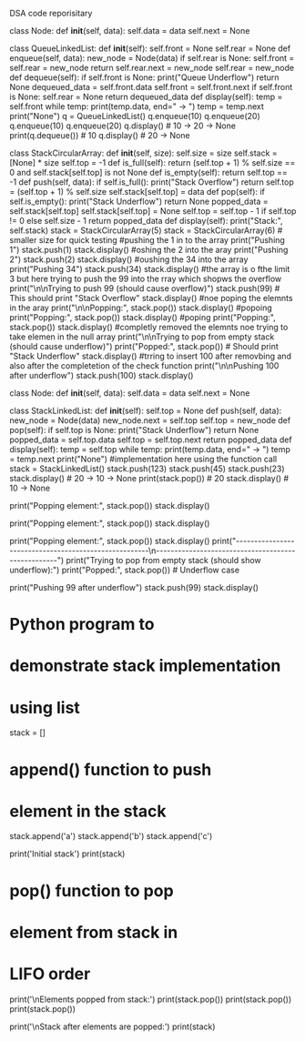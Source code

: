 DSA code reporisitary 
<!--Queues_linkedlist-->
class Node:
    def __init__(self, data):
        self.data = data
        self.next = None

class QueueLinkedList:
    def __init__(self):
        self.front = None
        self.rear = None
    def enqueue(self, data):
        new_node = Node(data)
        if self.rear is None:
            self.front = self.rear = new_node
            return
        self.rear.next = new_node
        self.rear = new_node
    def dequeue(self):
        if self.front is None:
            print("Queue Underflow")
            return None
        dequeued_data = self.front.data
        self.front = self.front.next
        if self.front is None:
            self.rear = None
        return dequeued_data
    def display(self):
        temp = self.front
        while temp:
            print(temp.data, end=" -> ")
            temp = temp.next
        print("None")
q = QueueLinkedList()
q.enqueue(10)
q.enqueue(20)
q.enqueue(10)
q.enqueue(20)
q.display()      # 10 -> 20 -> None
print(q.dequeue())  # 10
q.display()      # 20 -> None
<!--stack_circulararray-->
class StackCircularArray:
    def __init__(self, size):
        self.size = size
        self.stack = [None] * size
        self.top = -1
    def is_full(self):
        return (self.top + 1) % self.size == 0 and self.stack[self.top] is not None
    def is_empty(self):
        return self.top == -1
    def push(self, data):
        if self.is_full():
            print("Stack Overflow")
            return
        self.top = (self.top + 1) % self.size
        self.stack[self.top] = data
    def pop(self):
        if self.is_empty():
            print("Stack Underflow")
            return None
        popped_data = self.stack[self.top]
        self.stack[self.top] = None
        self.top = self.top - 1 if self.top != 0 else self.size - 1
        return popped_data
    def display(self):
        print("Stack:", self.stack)
stack = StackCircularArray(5)
stack = StackCircularArray(6)  # smaller size for quick testing
#pushing the 1 in to the array
print("Pushing 1")
stack.push(1)
stack.display()
#oshing the 2 into the aray
print("Pushing 2")
stack.push(2)
stack.display()
#oushing the 34 into the array
print("Pushing 34")
stack.push(34)
stack.display()
#the array is o fthe limit 3 but here trying to push the 99 into the rray which shopws the overflow
print("\n\nTrying to push 99 (should cause overflow)")
stack.push(99)  # This should print "Stack Overflow"
stack.display()
#noe poping the elemnts in the aray
print("\n\nPopping:", stack.pop())
stack.display()
#popoing
print("Popping:", stack.pop())
stack.display()
#poping
print("Popping:", stack.pop())
stack.display()
#completly removed the elemnts noe trying to take elemen in the null array
print("\n\nTrying to pop from empty stack (should cause underflow)")
print("Popped:", stack.pop())  # Should print "Stack Underflow"
stack.display()
#trring to insert 100 after removbing and also after the completetion of the check function 
print("\n\nPushing 100 after underflow")
stack.push(100)
stack.display()
<!-- stack _linkled list-->
class Node:
    def __init__(self, data):
        self.data = data
        self.next = None

class StackLinkedList:
    def __init__(self):
        self.top = None
    def push(self, data):
        new_node = Node(data)
        new_node.next = self.top
        self.top = new_node
    def pop(self):
        if self.top is None:
            print("Stack Underflow")
            return None
        popped_data = self.top.data
        self.top = self.top.next
        return popped_data
    def display(self):
        temp = self.top
        while temp:
            print(temp.data, end=" -> ")
            temp = temp.next
        print("None")
#implementation here using the function call 
stack = StackLinkedList()
stack.push(123)
stack.push(45)
stack.push(23)
stack.display()  # 20 -> 10 -> None
print(stack.pop())  # 20
stack.display()     # 10 -> None

print("Popping element:", stack.pop())
stack.display()

print("Popping element:", stack.pop())
stack.display()

print("Popping element:", stack.pop())
stack.display()
print("------------------------------------------------------\n---------------------------------------------------")
print("Trying to pop from empty stack (should show underflow):")
print("Popped:", stack.pop())  # Underflow case

print("Pushing 99 after underflow")
stack.push(99)
stack.display()
<!--simple stack program-->
# Python program to
# demonstrate stack implementation
# using list
stack = []
# append() function to push
# element in the stack
stack.append('a')
stack.append('b')
stack.append('c')

print('Initial stack')
print(stack)

# pop() function to pop
# element from stack in
# LIFO order
print('\nElements popped from stack:')
print(stack.pop())
print(stack.pop())
print(stack.pop())

print('\nStack after elements are popped:')
print(stack)

